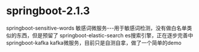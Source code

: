 # springboot-2.1.3

springboot-sensitive-words 敏感词微服务---用于敏感词检测，没有做白名单类似的东西，但是预留了
springboot-elastic-search es搜索引擎，正在逐步完善中
springboot-kafka kafka微服务，目前只是自测自拿，做了一个简单的demo
